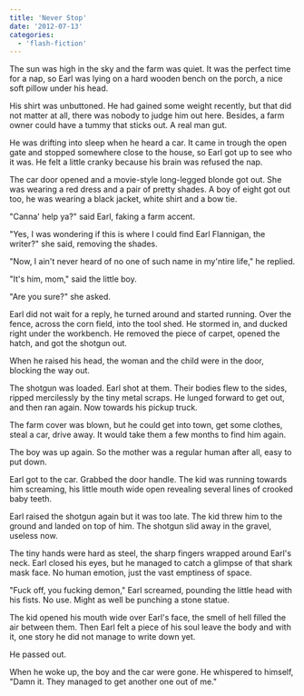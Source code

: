 ```yaml
---
title: 'Never Stop'
date: '2012-07-13'
categories:
  - 'flash-fiction'
---
```


The sun was high in the sky and the farm was quiet. It was the perfect time for
a nap, so Earl was lying on a hard wooden bench on the porch, a nice soft pillow
under his head.

<!-- truncate -->

His shirt was unbuttoned. He had gained some weight recently, but that did not
matter at all, there was nobody to judge him out here. Besides, a farm owner
could have a tummy that sticks out. A real man gut.

He was drifting into sleep when he heard a car. It came in trough the open gate
and stopped somewhere close to the house, so Earl got up to see who it was. He
felt a little cranky because his brain was refused the nap.

The car door opened and a movie-style long-legged blonde got out. She was
wearing a red dress and a pair of pretty shades. A boy of eight got out too, he
was wearing a black jacket, white shirt and a bow tie.

"Canna' help ya?" said Earl, faking a farm accent.

"Yes, I was wondering if this is where I could find Earl Flannigan, the writer?"
she said, removing the shades.

"Now, I ain't never heard of no one of such name in my'ntire life," he replied.

"It's him, mom," said the little boy.

"Are you sure?" she asked.

Earl did not wait for a reply, he turned around and started running. Over the
fence, across the corn field, into the tool shed. He stormed in, and ducked
right under the workbench. He removed the piece of carpet, opened the hatch, and
got the shotgun out.

When he raised his head, the woman and the child were in the door, blocking the
way out.

The shotgun was loaded. Earl shot at them. Their bodies flew to the sides,
ripped mercilessly by the tiny metal scraps. He lunged forward to get out, and
then ran again. Now towards his pickup truck.

The farm cover was blown, but he could get into town, get some clothes, steal a
car, drive away. It would take them a few months to find him again.

The boy was up again. So the mother was a regular human after all, easy to put
down.

Earl got to the car. Grabbed the door handle. The kid was running towards him
screaming, his little mouth wide open revealing several lines of crooked baby
teeth.

Earl raised the shotgun again but it was too late. The kid threw him to the
ground and landed on top of him. The shotgun slid away in the gravel, useless
now.

The tiny hands were hard as steel, the sharp fingers wrapped around Earl's neck.
Earl closed his eyes, but he managed to catch a glimpse of that shark mask face.
No human emotion, just the vast emptiness of space.

"Fuck off, you fucking demon," Earl screamed, pounding the little head with his
fists. No use. Might as well be punching a stone statue.

The kid opened his mouth wide over Earl's face, the smell of hell filled the air
between them. Then Earl felt a piece of his soul leave the body and with it, one
story he did not manage to write down yet.

He passed out.

When he woke up, the boy and the car were gone. He whispered to himself, "Damn
it. They managed to get another one out of me."
